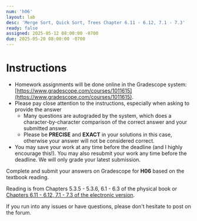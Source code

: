 ```yaml
---
num: 'h06'
layout: lab
desc: 'Merge Sort, Quick Sort, Trees Chapter 6.11 - 6.12, 7.1 - 7.3'
ready: false
assigned: 2025-05-12 08:00:00 -0700
due: 2025-05-20 08:00:00 -0700
---
```


# Instructions

- Homework assignments will be done online in the Gradescope system: [https://www.gradescope.com/courses/1011615](https://www.gradescope.com/courses/1011615).
- Please pay close attention to the instructions, especially when asking to provide the answer
  - Many questions are autograded by the system, which does a character-by-character comparison of the correct answer and your submitted answer.
  - Please be **PRECISE** and **EXACT** in your solutions in this case, otherwise your answer will not be considered correct.
- You may save your work at any time before the deadline (and I highly encourage this!). You may also resubmit your work any time before the deadline. We will only grade your latest submission.

Complete and submit your answers on Gradescope for **H06** based on the textbook reading.

Reading is from Chapters 5.3.5 - 5.3.6, 6.1 - 6.3 of the physical book or [Chapters 6.11 - 6.12, 7.1 - 7.3 of the electronic version](https://runestone.academy/ns/books/published/pythonds/index.html).

If you run into any issues or have questions, please don't hesitate to post on the forum.
